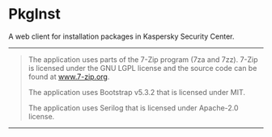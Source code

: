 # PkgInst
A web client for installation packages in Kaspersky Security Center.

---
>The application uses parts of the 7-Zip program (7za and 7zz). 7-Zip is licensed under the GNU LGPL license and the source code can be found at www.7-zip.org.
>
>The application uses Bootstrap v5.3.2 that is licensed under MIT.
>
>The application uses Serilog that is licensed under Apache-2.0 license.
-----
